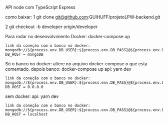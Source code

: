API node com TypeScript
Express

como baixar:
1   git clone git@github.com:GUIHUFF/projetoLPW-backend.git

2   git checkout -b developer origin/developer

Para rodar no desenvolvimento
Docker:
    docker-compose up

    link da coneção com o banco no docker:
    mongodb://${process.env.DB_USER}:${process.env.DB_PASS}@${process.env.DB_HOST}:${process.env.DB_PORT}/${process.env.DB_NAME}
    DB_HOST = mongoDB

Só o banco no docker:
    altere no arquivo docker-compose o que esta comentado.
    depois 
    banco: docker-compose up
    api: yarn dev

    link da coneção com o banco no docker:
    mongodb://${process.env.DB_USER}:${process.env.DB_PASS}@${process.env.DB_HOST}:${process.env.DB_PORT_LOCAL}/${process.env.DB_NAME}
    DB_HOST = 0.0.0.0

sem docker:
    api: yarn dev


    link da coneção com o banco no docker:
    mongodb://${process.env.DB_USER}:${process.env.DB_PASS}@${process.env.DB_HOST}:${process.env.DB_PORT}/${process.env.DB_NAME}
    DB_HOST = localhost
